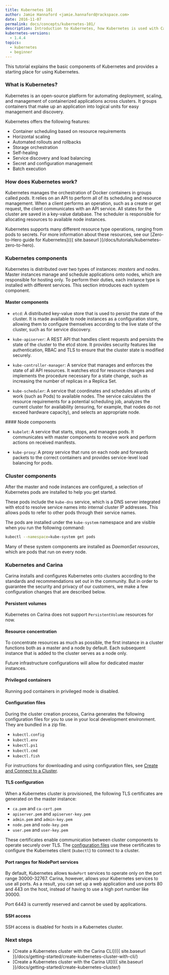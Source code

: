 ```yaml
---
title: Kubernetes 101
author: Jamie Hannaford <jamie.hannaford@rackspace.com>
date: 2016-11-07
permalink: docs/concepts/kubernetes-101/
description: Introduction to Kubernetes, how Kubernetes is used with Carina, and instructions on how to use
kubernetes-versions:
  - 1.4.4
topics:
  - kubernetes
  - beginner
---
```


This tutorial explains the basic components of Kubernetes and provides a starting place for using Kubernetes.

### What is Kubernetes?

Kubernetes is an open-source platform for automating deployment, scaling, and management of containerized applications across clusters. It groups containers that make up an application into logical units for easy management and discovery.

Kubernetes offers the following features:

* Container scheduling based on resource requirements
* Horizontal scaling
* Automated rollouts and rollbacks
* Storage orchestration
* Self-healing
* Service discovery and load balancing
* Secret and configuration management
* Batch execution

### How does Kubernetes work?

Kubernetes manages the orchestration of Docker containers in groups called *pods*. It relies on an API to perform all of its scheduling and resource management. When a client performs an operation, such as a create or get request, the client communicates with an API service. All states for the cluster are saved in a key-value database. The scheduler is responsible for allocating resources to available node instances.

Kubernetes supports many different resource type operations, ranging from pods to secrets. For more information about these resources, see our [Zero-to-Hero guide for Kubernetes]({{ site.baseurl }}/docs/tutorials/kubernetes-zero-to-hero).

### Kubernetes components

Kubernetes is distributed over two types of instances: *masters* and *nodes*. Master instances manage and schedule applications onto nodes, which are responsible for hosting only. To perform their duties, each instance type is installed with different services. This section introduces each system component.

#### Master components

* `etcd`: A distributed key-value store that is used to persist the state of the cluster. It is made available to node instances as a
configuration store, allowing them to configure themselves according to the live state of the cluster, such as for service discovery.

* `kube-apiserver`: A REST API that handles client requests and persists the state of the cluster to the etcd store. It provides security features like  authentication, RBAC and TLS to ensure that the cluster state is modified securely.

* `kube-controller-manager`: A service that manages and enforces the state of all API resources. It watches etcd for resource changes and implements the procedure necessary for a state change, such as increasing the number of replicas in a Replica Set.

* `kube-scheduler`: A service that coordinates and schedules all units of work (such as Pods) to available nodes. The service calculates the resource requirements for a potential scheduling job, analyzes the current cluster for availability (ensuring, for example, that nodes do not exceed hardware capacity), and selects an appropriate node.

#### Node components

* `kubelet`: A service that starts, stops, and manages pods. It communicates with master components to receive work and perform actions on received manifests.

* `kube-proxy`: A proxy service that runs on each node and forwards packets to the correct containers and provides service-level load balancing for pods.

### Cluster components

After the master and node instances are configured, a selection of Kubernetes pods are installed to help you get started.

These pods include the `kube-dns` service, which is a DNS server integrated with etcd to resolve service names into internal cluster IP addresses. This allows pods to refer to other pods through their service names.

The pods are installed under the `kube-system` namespace and are visible when you run the following command:

```bash
kubectl --namespace=kube-system get pods
```

Many of these system components are installed as *DaemonSet resources*, which are pods that run on every node.

### Kubernetes and Carina

Carina installs and configures Kubernetes onto clusters according to the standards and recommendations set out in the community. But in order to guarantee the security and privacy of our customers, we make a few configuration changes that are described below.

#### Persistent volumes

Kubernetes on Carina does not support `PersistentVolume` resources for now.

#### Resource concentration

To concentrate resources as much as possible, the first instance in a cluster functions both as a master and a node by default. Each subsequent instance that is added to the cluster serves as a node only.

Future infrastructure configurations will allow for dedicated master instances.

#### Privileged containers

Running pod containers in privileged mode is disabled.

#### Configuration files

During the cluster creation process, Carina generates the following configuration
files for you to use in your local development environment. They are bundled
in a zip file.

- `kubectl.config`
- `kubectl.env`
- `kubectl.ps1`
- `kubectl.cmd`
- `kubectl.fish`

For instructions for downloading and using configuration files, see [Create and Connect to a Cluster](docs/getting-started/create-connect-cluster/).

#### TLS configuration

When a Kubernetes cluster is provisioned, the following TLS certificates are
generated on the master instance:

- `ca.pem` and `ca-cert.pem`
- `apiserver.pem` and `apiserver-key.pem`
- `admin.pem` and `admin-key.pem`
- `node.pem` and `node-key.pem`
- `user.pem` and `user-key.pem`

These certificates enable communication between cluster components to operate securely over TLS.
The [configuration files](#configuration-files) use these certificates to configure the Kubernetes client (`kubectl`) to connect to a cluster.

#### Port ranges for NodePort services

By default, Kubernetes allows `NodePort` services to operate only on the port range 30000-32767. Carina, however, allows your Kubernetes services to use all ports. As a result, you can set up a web application and use ports 80 and 443 on the host, instead of having to use a high port number like 30000.

Port 6443 is currently reserved and cannot be used by applications.

#### SSH access

SSH access is disabled for hosts in a Kubernetes cluster.

### Next steps

* [Create a Kubernetes cluster with the Carina CLI]({{ site.baseurl }}/docs/getting-started/create-kubernetes-cluster-with-cli/)
* [Create a Kubernetes cluster with the Carina UI]({{ site.baseurl }}/docs/getting-started/create-kubernetes-cluster/)
